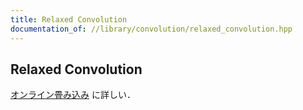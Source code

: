 ```yaml
---
title: Relaxed Convolution
documentation_of: //library/convolution/relaxed_convolution.hpp
---
```

## Relaxed Convolution

[オンライン畳み込み](https://qiita.com/Kiri8128/items/1738d5403764a0e26b4c) に詳しい．
